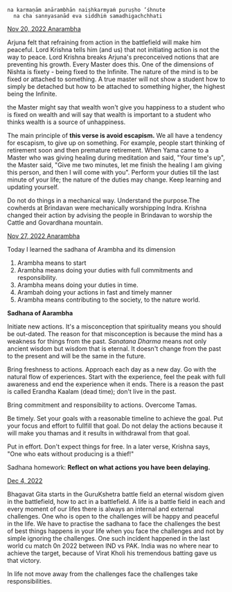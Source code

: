 ```
na karmaṇām anārambhān naiṣhkarmyaṁ puruṣho ’śhnute
  na cha sannyasanād eva siddhiṁ samadhigachchhati
```


[Nov 20, 2022 Anarambha](https://www.youtube.com/watch?v=EtvyrtCYvFE)

Arjuna felt that refraining from action in the battlefield will make him peaceful. Lord Krishna tells him (and us) that not initiating action is not the way to peace. Lord Krishna breaks Arjuna's preconceived notions that are preventing his growth. Every Master does this. One of the dimensions of Nishta is fixety - being fixed to the Infinite. The nature of the mind is to be fixed or attached to something. A true master will not show a student how to simply be detached but how to be attached to something higher, the highest being the Infinite.

the Master might say that wealth won't give you happiness to a student who is fixed on wealth and will say that wealth is important to a student who thinks wealth is a source of unhappiness.

The main principle of **this verse is avoid escapism.** We all have a tendency for escapism, to give up on something. For example, people start thinking of retirement soon and then premature retirement. When Yama came to a Master who was giving healing during meditation and said, "Your time's up", the Master said, "Give me two minutes, let me finish the healing I am giving this person, and then I will come with you". Perform your duties till the last minute of your life; the nature of the duties may change. Keep learning and updating yourself.

Do not do things in a mechanical way. Understand the purpose.The cowherds at Brindavan were mechanically worshipping Indra. Krishna
changed their action by advising the people in Brindavan to worship the Cattle and Govardhana mountain.


[Nov 27, 2022 Anarambha](https://www.youtube.com/watch?v=4skT8Tz2Bd4&t=2294s)

Today I learned the sadhana of Arambha and its dimension

1. Arambha means to start
2. Arambha means doing your duties with full commitments and responsibility.
3. Arambha means doing your duties in time.
4. Arambah doing your actions in fast and timely manner
5. Arambha means contributing to the society, to the nature world.


**Sadhana of Aarambha**

Initiate new actions. It's a misconception that spirituality means you should be out-dated. The reason for that misconception is because the mind has a weakness for things from the past. *Sanatana Dharma* means not only ancient wisdom but wisdom that is eternal. It doesn't change from the past to the present and will be the same in the future.

Bring freshness to actions. Approach each day as a new day. Go with the natural flow of experiences. Start with the experience, feel the peak with full awareness and end the experience when it ends. There is a reason the past is called Erandha Kaalam (dead time); don't live in the past.

Bring commitment and responsibility to actions. Overcome Tamas.

Be timely. Set your goals with a reasonable timeline to achieve the goal. Put your focus and effort to fullfill that goal. Do not delay the actions because it will make you thamas and it results in withdrawal from that goal.

Put in effort. Don't expect things for free. In a later verse, Krishna says, "One who eats without producing is a thief!"

Sadhana homework:
**Reflect on what actions you have been delaying.**

[Dec 4, 2022](https://www.youtube.com/watch?v=7nKpINEucE8)

Bhagavat Gita starts in the GuruKshetra battle field an eternal wisdom given in the battlefield, how to act in a battlefield. A life is a battle field in each and every moment of our lifes there is always an internal and external challenges. One who is open to the challenges will be happy and peaceful in the life. We have to practise the sadhana to face the challenges the best of best things happens in your life when you face the challenges and not by simple ignoring the challenges. One such incident happened in the last world cu match 0n 2022
between IND vs PAK. India was no where near to achieve the target, because of Virat Kholi his tremendous batting gave us that victory.

In life not move away from the challenges face the challenges take responsibilities.